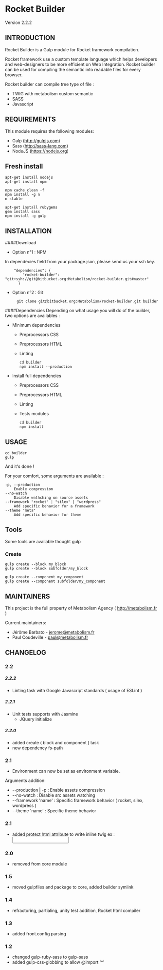 # Rocket Builder #

Version 2.2.2

INTRODUCTION
------------

Rocket Builder is a Gulp module for Rocket framework compilation.

Rocket framework use a custom template language which helps developers and web-designers to be more efficient on Web Integration. Rocket builder can be used for compiling the semantic into readable files for every browser.

Rocket builder can compile tree type of file : 
 * TWIG with metabolism custom semantic
 * SASS
 * Javascript
 
REQUIREMENTS
------------

This module requires the following modules:

 * Gulp (http://gulpjs.com)
 * Sass (http://sass-lang.com)
 * NodeJS (https://nodejs.org)
 
Fresh install
------------

    apt-get install nodejs
    apt-get install npm

    npm cache clean -f
    npm install -g n
    n stable
	
    apt-get install rubygems
    gem install sass
    npm install -g gulp

INSTALLATION
------------

####Download
* Option n°1 : NPM

In dependecies field from your package.json, please send us your ssh key.

        "dependencies": {
            "rocket-builder": "git+ssh://git@bitbucket.org:Metabolism/rocket-builder.git#master"
          }

* Option n°2 : Git 

        git clone git@bitbucket.org:Metabolism/rocket-builder.git builder
####Dependencies
Depending on what usage you will do of the builder, two options are availables :

* Minimum dependencies
  * Preprocessors CSS
  * Preprocessors HTML
  * Linting

        cd builder
        npm install --production

* Install full dependencies
  * Preprocessors CSS
  * Preprocessors HTML
  * Linting
  * Tests modules
  
        cd builder
        npm install
        
USAGE
------------

    cd builder
    gulp
    
And it's done !

For your comfort, some arguments are available : 

    -p, --production
        Enable compression
    --no-watch
        Disable wathching on source assets
    --framework "rocket" | "silex" | "wordpress"
        Add specific behavior for a framework
    --theme "meta"
        Add specific behavior for theme
   
        
Tools
-----------

Some tools are available thought gulp

### Create ###

    gulp create --block my_block
    gulp create --block subfolder/my_block
    
    gulp create --component my_component
    gulp create --component subfolder/my_component
        
MAINTAINERS
-----------

This project is the full property of Metabolism Agency ( http://metabolism.fr )

Current maintainers:
 * Jérôme Barbato - jerome@metabolism.fr
 * Paul Coudeville - paul@metabolism.fr 
 
CHANGELOG
-----------

### 2.2 ###

##### 2.2.2 #####
* Linting task with Google Javascript standards ( usage of ESLint )

##### 2.2.1 #####
* Unit tests supports with Jasmine
  * JQuery initialize

##### 2.2.0 #####
* added create ( block and component ) task
* new dependency fs-path

### 2.1 ###
* Environment can now be set as environment variable.

Arguments addition:
* --production | -p : Enable assets compression
* --no-watch        : Disable src assets watching
* --framework 'name'      : Specific framework behavior ( rocket, silex, wordpress )
* --theme 'name' : Specific theme behavior

### 2.1 ###
* added protect html attribute to write inline twig ex : <input protect="{{ required ? 'required' }}">
### 2.0 ###
* removed from core module
### 1.5 ###
 * moved gulpfiles and package to core, added builder symlink
### 1.4 ###
 * refractoring, partialing, unity test addition, Rocket html compiler
### 1.3 ###
 * added front.config parsing
### 1.2 ###
 * changed gulp-ruby-sass to gulp-sass
 * added gulp-css-globbing to allow @import '*'